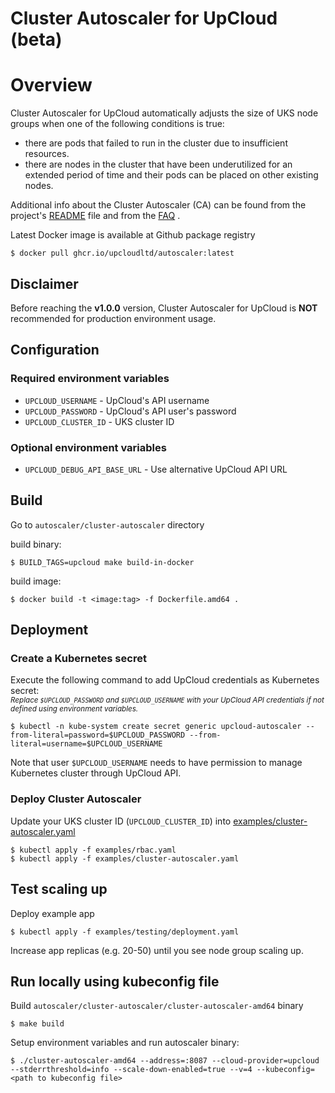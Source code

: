 # Cluster Autoscaler for UpCloud (beta)

# Overview

Cluster Autoscaler for UpCloud automatically adjusts the size of UKS node groups when one of the following conditions is true: 
- there are pods that failed to run in the cluster due to insufficient resources.
- there are nodes in the cluster that have been underutilized for an extended period of time and their pods can be placed on other existing nodes.

Additional info about the Cluster Autoscaler (CA) can be found from the project's [README](https://github.com/kubernetes/autoscaler/blob/master/cluster-autoscaler/README.md) file and from the [FAQ](https://github.com/kubernetes/autoscaler/blob/master/cluster-autoscaler/FAQ.md) .

Latest Docker image is available at Github package registry
```shell
$ docker pull ghcr.io/upcloudltd/autoscaler:latest
```
## Disclaimer

Before reaching the **v1.0.0** version, Cluster Autoscaler for UpCloud is **NOT** recommended for production environment usage.

## Configuration
### Required environment variables
- `UPCLOUD_USERNAME` - UpCloud's API username
- `UPCLOUD_PASSWORD` - UpCloud's API user's password
- `UPCLOUD_CLUSTER_ID` - UKS cluster ID

### Optional environment variables
- `UPCLOUD_DEBUG_API_BASE_URL` - Use alternative UpCloud API URL

## Build
Go to `autoscaler/cluster-autoscaler` directory  

build binary:
```shell
$ BUILD_TAGS=upcloud make build-in-docker
```

build image:
```shell
$ docker build -t <image:tag> -f Dockerfile.amd64 .
```

## Deployment

### Create a Kubernetes secret
Execute the following command to add UpCloud credentials as Kubernetes secret:  
<sub>_Replace `$UPCLOUD_PASSWORD` and `$UPCLOUD_USERNAME` with your UpCloud API credentials if not defined using environment variables._</sub>
```shell
$ kubectl -n kube-system create secret generic upcloud-autoscaler --from-literal=password=$UPCLOUD_PASSWORD --from-literal=username=$UPCLOUD_USERNAME
```
Note that user `$UPCLOUD_USERNAME` needs to have permission to manage Kubernetes cluster through UpCloud API.

### Deploy Cluster Autoscaler
Update your UKS cluster ID (`UPCLOUD_CLUSTER_ID`) into [examples/cluster-autoscaler.yaml](./examples/cluster-autoscaler.yaml)

```shell
$ kubectl apply -f examples/rbac.yaml
$ kubectl apply -f examples/cluster-autoscaler.yaml
```

## Test scaling up

Deploy example app
```shell
$ kubectl apply -f examples/testing/deployment.yaml
```
Increase app replicas (e.g. 20-50) until you see node group scaling up.

## Run locally using kubeconfig file 
Build `autoscaler/cluster-autoscaler/cluster-autoscaler-amd64` binary
```shell
$ make build
```

Setup environment variables and run autoscaler binary:
```shell
$ ./cluster-autoscaler-amd64 --address=:8087 --cloud-provider=upcloud --stderrthreshold=info --scale-down-enabled=true --v=4 --kubeconfig=<path to kubeconfig file>
```